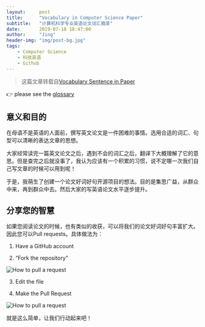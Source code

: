 ```yaml
---
layout:     post
title:      "Vocabulary in Computer Science Paper"
subtitle:   "计算机科学专业英语论文词汇摘录"
date:       2019-07-18 18:47:00
author:     "Jing"
header-img: "img/post-bg.jpg"
tags:
    - Computer Science
    - 科技英语
    - Github
---
```


> 这篇文章转载自[Vocabulary Sentence in Paper](https://github.com/jizhang02/Vocabulary-in-Compurter-Science-Paper/)

👉 please see the [glossary](https://github.com/jizhang02/Vocabulary-in-Compurter-Science-Paper/blob/b762d0e1e57b42722a793817d43e4b8c44e91b0b/glossary.md) 


## 意义和目的

在母语不是英语的人面前，撰写英文论文是一件困难的事情。选用合适的词汇、句型可以清晰的表达文章的思想。

大家经常读完一篇英文论文之后，遇到不会的词汇之后，翻译下大概理解了它的意思。但是查完之后就没事了，我认为应该有一个积累的习惯，说不定哪一次我们自己写文章的时候可以用到呢！

于是，我萌生了创建一个论文好词好句开源项目的想法。目的是集思广益，从群众中来，再到群众中去。然后大家的写英语论文水平逐步提升。

## 分享您的智慧

如果您阅读论文的时候，也有类似的收获，可以将我们的论文好词好句丰富扩大。因此您可以Pull requests。具体做法为：

1. Have a GitHub account

2. “Fork the repository”

![How to pull a request](https://hisham.hm/img/posts/github-fork.png)

3. Edit the file

4. Make the Pull Request

![How to pull a request](https://hisham.hm/img/posts/github-comparepr.png)

就是这么简单，让我们行动起来吧！


